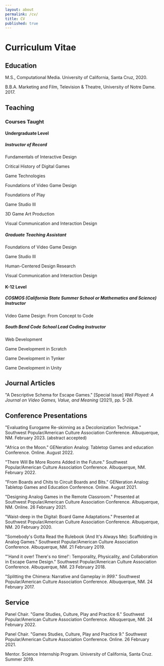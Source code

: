 ```yaml
---
layout: about
permalink: /cv/
title: CV
published: true
---
```


# Curriculum Vitae

## Education

M.S., Computational Media. University of California, Santa Cruz, 2020.

B.B.A. Marketing and Film, Television & Theatre, University of Notre Dame. 2017.

## Teaching

### Courses Taught

#### Undergraduate Level

##### Instructor of Record

Fundamentals of Interactive Design

Critical History of Digital Games

Game Technologies

Foundations of Video Game Design

Foundations of Play

Game Studio III

3D Game Art Production

Visual Communication and Interaction Design

##### Graduate Teaching Assistant

Foundations of Video Game Design

Game Studio III

Human-Centered Design Research

Visual Communication and Interaction Design

#### K-12 Level

##### COSMOS (California State Summer School or Mathematics and Science) Instructor         

Video Game Design: From Concept to Code      

##### South Bend Code School Lead Coding Instructor

Web Development

Game Development in Scratch

Game Development in Tynker

Game Development in Unity  


## Journal Articles

"A Descriptive Schema for Escape Games." \[Special Issue\] *Well Played: A Journal on Video Games, Value, and Meaning* (2021), pp. 5-28.

## Conference Presentations

"Evaluating Eurogame Re-skinning as a Decolonization Technique." Southwest Popular/American Culture Association Conference. Albuquerque, NM. February 2023. (abstract accepted)

"Africa on the Moon." GENeration Analog: Tabletop Games and education Conference. Online. August 2022.

"There Will Be More Rooms Added in the Future." Southwest Popular/American Culture Association Conference. Albuquerque, NM. February 2022.

"From Boards and Chits to Circuit Boards and Bits." GENeration Analog: Tabletop Games and Education Conference. Online. August 2021.

"Designing Analog Games in the Remote Classroom." Presented at Southwest Popular/American Culture Association Conference. Albuquerque, NM. Online. 26 February 2021.

"Waist-deep in the Digital: Board Game Adaptations." Presented at Southwest Popular/American Culture Association Conference. Albuquerque, NM. 20 February 2020.

"Somebody's Gotta Read the Rulebook (And It's Always Me): Scaffolding in Analog Games." Southwest Popular/American Culture Association Conference. Albuquerque, NM. 21 February 2019.

"'Hand it over! There's no time!': Temporality, Physicality, and Collaboration in Escape Game Design." Southwest Popular/American Culture Association Conference. Albuquerque, NM. 23 February 2018.

"Splitting the Chimera: Narrative and Gameplay in *999*." Southwest Popular/American Culture Association Conference. Albuquerque, NM. 24 February 2017.

## Service

Panel Chair. "Game Studies, Culture, Play and Practice 6." Southwest Popular/American Culture Association Conference. Albuquerque, NM. 24 February 2022.

Panel Chair. "Games Studies, Culture, Play and Practice 9." Southwest Popular/American Culture Association Conference. Online. 26 February 2021.

Mentor. Science Internship Program. University of California, Santa Cruz. Summer 2019.